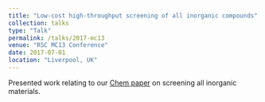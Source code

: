 ```yaml
---
title: "Low-cost high-throughput screening of all inorganic compounds"
collection: talks
type: "Talk"
permalink: /talks/2017-mc13
venue: "RSC MC13 Conference"
date: 2017-07-01
location: "Liverpool, UK"
---
```


Presented work relating to our [Chem paper](https://dandavies99.github.io/publication/2016_chem) on screening all inorganic materials. 